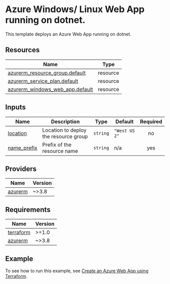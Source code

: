 # Azure Windows/ Linux Web App running on dotnet.

This template deploys an Azure Web App running on dotnet.

<!-- Run the following commands on your Windows machine to update document -->
<!-- docker run --rm -v ${pwd}:/src -w /src mcr.microsoft.com/azterraform:latest terraform-docs markdown table --output-file readme.html.markdown --output-mode inject ./ -->
<!-- docker run --rm -v ${pwd}:/src -w /src mcr.microsoft.com/azterraform:latest markdown-table-formatter readme.html.markdown -->
<!-- Run the following command to lint Terraform code with tflint -->
<!-- docker run --rm -v ${pwd}:/src -w /src mcr.microsoft.com/azterraform:latest tflint --config=.tflint.hcl -->
<!-- Run the following command to lint Terraform code with Checkov -->
<!-- docker run --rm -v ${pwd}:/src -w /src mcr.microsoft.com/azterraform:latest checkov --skip-framework dockerfile --quiet -d ./ -->
<!-- -->
<!-- BEGIN_TF_DOCS -->
## Resources

| Name                                                                                                                               | Type     |
|------------------------------------------------------------------------------------------------------------------------------------|----------|
| [azurerm_resource_group.default](https://registry.terraform.io/providers/hashicorp/azurerm/latest/docs/resources/resource_group)   | resource |
| [azurerm_service_plan.default](https://registry.terraform.io/providers/hashicorp/azurerm/latest/docs/resources/service_plan)       | resource |
| [azurerm_windows_web_app.default](https://registry.terraform.io/providers/hashicorp/azurerm/latest/docs/resources/windows_web_app) | resource |
## Inputs

| Name                                                                  | Description                           | Type     | Default       | Required |
|-----------------------------------------------------------------------|---------------------------------------|----------|---------------|:--------:|
| <a name="input_location"></a> [location](#input\_location)            | Location to deploy the resource group | `string` | `"West US 2"` |    no    |
| <a name="input_name_prefix"></a> [name\_prefix](#input\_name\_prefix) | Prefix of the resource name           | `string` | n/a           |   yes    |
## Providers

| Name                                                          | Version |
|---------------------------------------------------------------|---------|
| <a name="provider_azurerm"></a> [azurerm](#provider\_azurerm) | ~>3.8   |
## Requirements

| Name                                                                      | Version |
|---------------------------------------------------------------------------|---------|
| <a name="requirement_terraform"></a> [terraform](#requirement\_terraform) | >=1.0   |
| <a name="requirement_azurerm"></a> [azurerm](#requirement\_azurerm)       | ~>3.8   |
<!-- END_TF_DOCS -->

## Example

To see how to run this example, see [Create an Azure Web App using Terraform](https://docs.microsoft.com/azure/developer/terraform/create-azure-web-app-on-docker).